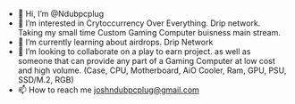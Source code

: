 - 👋 Hi, I’m @Ndubpcplug
- 👀 I’m interested in Crytoccurrency Over Everything. Drip network. Taking my small time Custom Gaming Computer buisness main stream. 
- 🌱 I’m currently learning about airdrops. Drip Network
- 💞️ I’m looking to collaborate on a play to earn project. as well as someone that can provide any part of a Gaming Computer at low cost and high volume. (Case, CPU, Motherboard, AiO Cooler, Ram, GPU, PSU, SSD/M.2, RGB)
- 📫 How to reach me joshndubpcplug@gmail.com

<!---
Ndubpcplug/Ndubpcplug is a ✨ special ✨ repository because its `README.md` (this file) appears on your GitHub profile.
You can click the Preview link to take a look at your changes.
--->
